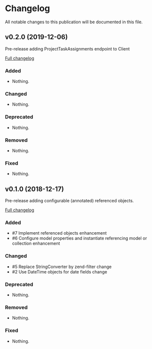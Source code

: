 # Changelog

All notable changes to this publication will be documented in this file.

## v0.2.0 (2019-12-06)

Pre-release adding ProjectTaskAssignments endpoint to Client

[Full changelog](https://github.com/arueckauer/harvest-api/compare/0.1.0...0.2.0)

### Added

- Nothing.

### Changed

- Nothing.

### Deprecated

- Nothing.

### Removed

- Nothing.

### Fixed

- Nothing.


## v0.1.0 (2018-12-17)

Pre-release adding configurable (annotated) referenced objects.

[Full changelog](https://github.com/arueckauer/harvest-api/compare/0.0.2...0.1.0)

### Added

- #7 Implement referenced objects enhancement
- #6 Configure model properties and instantiate referencing model or collection enhancement

### Changed

- #5 Replace StringConverter by zend-filter change
- #2 Use DateTime objects for date fields change

### Deprecated

- Nothing.

### Removed

- Nothing.

### Fixed

- Nothing.
